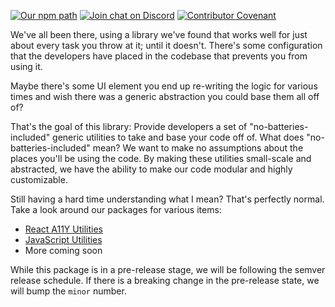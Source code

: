 [![Our npm path](https://badgen.net/npm/v/no-batteries-included)](https://www.npmjs.com/package/no-batteries-included/)
[![Join chat on Discord](https://badgen.net/badge/discord/join%20chat/7289DA?icon=discord)](https://discord.gg/FMcvc6T)
[![Contributor Covenant](https://img.shields.io/badge/Contributor%20Covenant-v1.4%20adopted-ff69b4.svg)](CODE_OF_CONDUCT.md)

We've all been there, using a library we've found that works well for just about every task you throw at it; until it doesn't.
There's some configuration that the developers have placed in the codebase that prevents you from using it.

Maybe there's some UI element you end up re-writing the logic for various times and wish there was a generic abstraction you could base them all off of?

That's the goal of this library: Provide developers a set of "no-batteries-included" generic utilities to take and base your code off of. What does "no-batteries-included" mean? We want to make no assumptions about the
places you'll be using the code. By making these utilities small-scale and abstracted, we have the ability to make our code modular and highly customizable.

Still having a hard time understanding what I mean? That's perfectly normal. Take a look around our packages for various items:

- [React A11Y Utilities](./src/react/README.md)
- [JavaScript Utilities](./src/utils/README.md)
- More coming soon

While this package is in a pre-release stage, we will be following the semver
release schedule. If there is a breaking change in the pre-release state, we will bump the `minor`
number.

